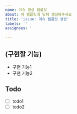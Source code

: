 ```yaml
---
name: 이슈 생성 템플릿
about: 이 템플릿에 맞춰 생성해주세요
title: 'issue: 이슈 템플릿 생성'
labels: ''
assignees: ''

---
```


## (구현할 기능)
-  구현 기능1
-  구현 기능2

## Todo
- [ ] todo1
- [ ] todo2
